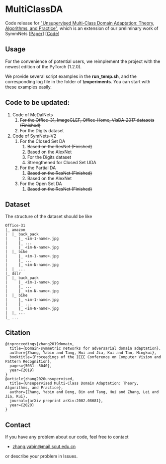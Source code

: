 # MultiClassDA
Code release for ["Unsupervised Multi-Class Domain Adaptation: Theory, Algorithms, and Practice"](https://arxiv.org/pdf/2002.08681.pdf), which is
an extension of our preliminary work of SymmNets [[Paper](https://zpascal.net/cvpr2019/Zhang_Domain-Symmetric_Networks_for_Adversarial_Domain_Adaptation_CVPR_2019_paper.pdf)] [[Code](https://github.com/YBZh/SymNets)]

## Usage
For the convenience of potential users, we reimplement the project with the newest edition of the PyTorch (1.2.0).

We provide several script examples in the **run_temp.sh**, and the corresponding log file in the folder of **\experiments**.
You can start with these examples easily.  



## Code to be updated:
1. Code of McDalNets
    1. <del>For the Office-31, ImageCLEF, Office-Home, VisDA-2017 datasets (Finished)</del> 
    2. For the Digits dataset
2. Code of SymNets-V2
    1. For the Closed Set DA
        1. <del>Based on the ResNet (Finished)</del> 
        2. Based on the AlexNet
        3. For the Digits dataset
        4. Strengthened for Closed Set UDA
    2. For the Partial DA
        1. <del>Based on the ResNet (Finished)</del>
        2. Based on the AlexNet
    3. For the Open Set DA
        1. <del>Based on the ResNet (Finished)</del>


## Dataset
The structure of the dataset should be like

```
Office-31
|_ amazon
|  |_ back_pack
|     |_ <im-1-name>.jpg
|     |_ ...
|     |_ <im-N-name>.jpg
|  |_ bike
|     |_ <im-1-name>.jpg
|     |_ ...
|     |_ <im-N-name>.jpg
|  |_ ...
|_ dslr
|  |_ back_pack
|     |_ <im-1-name>.jpg
|     |_ ...
|     |_ <im-N-name>.jpg
|  |_ bike
|     |_ <im-1-name>.jpg
|     |_ ...
|     |_ <im-N-name>.jpg
|  |_ ...
|_ ...
```


## Citation

    @inproceedings{zhang2019domain,
      title={Domain-symmetric networks for adversarial domain adaptation},
      author={Zhang, Yabin and Tang, Hui and Jia, Kui and Tan, Mingkui},
      booktitle={Proceedings of the IEEE Conference on Computer Vision and Pattern Recognition},
      pages={5031--5040},
      year={2019}
    }
    @article{zhang2020unsupervised,
      title={Unsupervised Multi-Class Domain Adaptation: Theory, Algorithms, and Practice},
      author={Zhang, Yabin and Deng, Bin and Tang, Hui and Zhang, Lei and Jia, Kui},
      journal={arXiv preprint arXiv:2002.08681},
      year={2020}
    }

## Contact
If you have any problem about our code, feel free to contact
- zhang.yabin@mail.scut.edu.cn

or describe your problem in Issues. 
